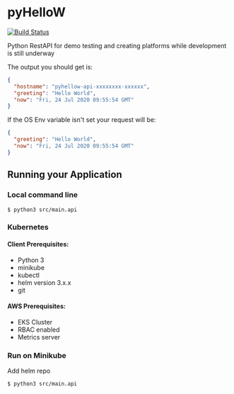 # pyHelloW
[![Build Status](https://drone.tools.boldlink.io/api/badges/boldlink/pyHelloW/status.svg)](https://drone.tools.boldlink.io/boldlink/pyHelloW)

Python RestAPI for demo testing and creating platforms while development is still underway

The output you should get is:
```json
{
  "hostname": "pyhellow-api-xxxxxxxx-xxxxxx",
  "greeting": "Hello World",
  "now": "Fri, 24 Jul 2020 09:55:54 GMT"
}
```
If the OS Env variable isn't set your request will be:
```json
{
  "greeting": "Hello World",
  "now": "Fri, 24 Jul 2020 09:55:54 GMT"
}
```
## Running your Application

### Local command line
```shell script
$ python3 src/main.api
```

### Kubernetes

#### Client Prerequisites:
* Python 3
* minikube
* kubectl
* helm version 3.x.x
* git 

#### AWS Prerequisites:
* EKS Cluster
* RBAC enabled
* Metrics server

### Run on Minikube
Add helm repo
```shell script
$ python3 src/main.api
```
